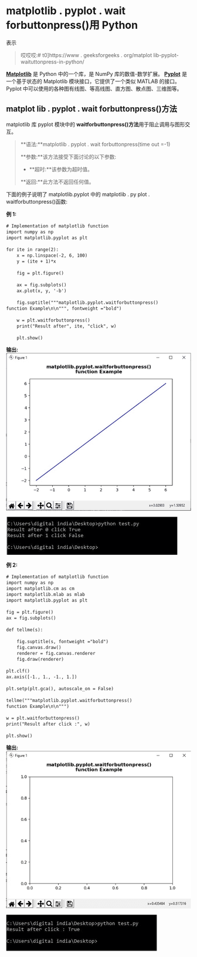 # matplotlib . pyplot . wait forbuttonpress()用 Python

表示

> 哎哎哎:# t0]https://www . geeksforgeeks . org/matplot lib-pyplot-waituttonpress-in-python/

**[Matplotlib](https://www.geeksforgeeks.org/python-introduction-matplotlib/)** 是 Python 中的一个库，是 NumPy 库的数值-数学扩展。 **[Pyplot](https://www.geeksforgeeks.org/pyplot-in-matplotlib/)** 是一个基于状态的 Matplotlib 模块接口，它提供了一个类似 MATLAB 的接口。Pyplot 中可以使用的各种图有线图、等高线图、直方图、散点图、三维图等。

## matplot lib . pyplot . wait forbuttonpress()方法

matplotlib 库 pyplot 模块中的 **waitforbuttonpress()方法**用于阻止调用与图形交互。

> **语法:**matplotlib . pyplot . wait forbuttonpress(time out =-1)
> 
> **参数:**该方法接受下面讨论的以下参数:
> 
> *   **超时:**该参数为超时值。
> 
> **返回:**此方法不返回任何值。

下面的例子说明了 matplotlib.pyplot 中的 matplotlib . py plot . waitforbuttonpress()函数:

**例 1:**

```
# Implementation of matplotlib function 
import numpy as np 
import matplotlib.pyplot as plt 

for ite in range(2): 
    x = np.linspace(-2, 6, 100) 
    y = (ite + 1)*x 

    fig = plt.figure() 

    ax = fig.subplots() 
    ax.plot(x, y, '-b') 

    fig.suptitle("""matplotlib.pyplot.waitforbuttonpress()
function Example\n\n""", fontweight ="bold") 

    w = plt.waitforbuttonpress() 
    print("Result after", ite, "click", w) 

    plt.show() 
```

**输出:**
![](img/f702890b246d34e7afc8729c70a63381.png)

![](img/da29b4029958211b13a17c10078edccf.png)

**例 2:**

```
# Implementation of matplotlib function 
import numpy as np 
import matplotlib.cm as cm 
import matplotlib.mlab as mlab 
import matplotlib.pyplot as plt 

fig = plt.figure() 
ax = fig.subplots() 

def tellme(s): 

    fig.suptitle(s, fontweight ="bold") 
    fig.canvas.draw() 
    renderer = fig.canvas.renderer 
    fig.draw(renderer) 

plt.clf() 
ax.axis([-1., 1., -1., 1.]) 

plt.setp(plt.gca(), autoscale_on = False) 

tellme("""matplotlib.pyplot.waitforbuttonpress()
function Example\n\n""") 

w = plt.waitforbuttonpress() 
print("Result after click :", w) 

plt.show() 
```

**输出:**
![](img/88b3afb18b0ad74b9d62a16f325720ce.png)

![](img/c352f0b4a709699464815017e7aed34e.png)